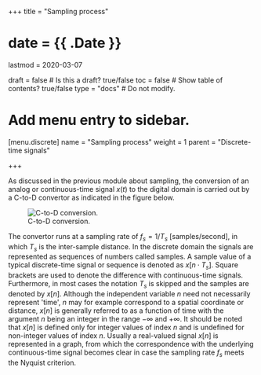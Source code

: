 +++
title = "Sampling process"

# date = {{ .Date }}
lastmod = 2020-03-07

draft = false  # Is this a draft? true/false
toc = false  # Show table of contents? true/false
type = "docs"  # Do not modify.

# Add menu entry to sidebar.
[menu.discrete]
  name = "Sampling process"
  weight = 1
  parent = "Discrete-time signals"


+++

As discussed in the previous module about sampling, the conversion of an analog or continuous-time signal $x(t)$ to the digital domain
is carried out by a C-to-D convertor as indicated in the figure below.

<div style="max-width: 800px; margin: auto">
  <figure>
    <img
      src="/../files/7.Images/discrete/signals/asignal.svg"
      alt="C-to-D conversion."
    />
    <figcaption>
      C-to-D conversion.
    </figcaption>
  </figure>
</div>

The convertor runs at a sampling rate of $f_s=1/T_s$ [samples/second], in which $T_s$ is the inter-sample distance.
In the discrete domain the signals are represented as sequences of numbers called samples. A sample value of a typical discrete-time signal or sequence is denoted as $x[n \cdot T_s]$. Square brackets are used to denote the difference with continuous-time signals.
Furthermore, in most cases the notation $T_s$ is skipped and the samples are denoted by $x[n]$. Although the independent variable $n$ need not necessarily represent 'time', $n$ may for example correspond to a spatial coordinate or distance, $x[n]$ is generally referred to as a function of time with the argument $n$ being an integer in the range $-\infty$ and $+ \infty$. It should be noted that $x[n]$ is defined only for integer values of index $n$ and is undefined for non-integer values of index $n$.  Usually a real-valued signal $x[n]$ is represented in a graph, from which the correspondence with the underlying continuous-time signal becomes clear in case the sampling rate $f_s$ meets the Nyquist criterion.

